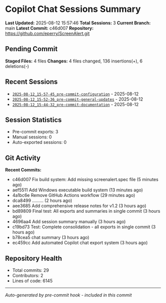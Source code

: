 # Copilot Chat Sessions Summary

**Last Updated:** 2025-08-12 15:57:46
**Total Sessions:** 3
**Current Branch:** main
**Latest Commit:** c46d007
**Repository:** https://github.com/eperry/ScreenAlert.git

## Pending Commit

**Staged Files:** 4 files
**Changes:**  4 files changed, 136 insertions(+), 6 deletions(-)

## Recent Sessions

- [`2025-08-12_15-57-45_pre-commit-configuration`](C:/Users/Ed/OneDrive/Documents/Development/ScreenAlert/docs/copilot-chats/2025-08-12_15-57-45_pre-commit-configuration.md) - 2025-08-12
- [`2025-08-12_15-52-36_pre-commit-general-updates`](C:/Users/Ed/OneDrive/Documents/Development/ScreenAlert/docs/copilot-chats/2025-08-12_15-52-36_pre-commit-general-updates.md) - 2025-08-12
- [`2025-08-12_15-44-32_pre-commit-documentation`](C:/Users/Ed/OneDrive/Documents/Development/ScreenAlert/docs/copilot-chats/2025-08-12_15-44-32_pre-commit-documentation.md) - 2025-08-12

## Session Statistics

- Pre-commit exports: 3
- Manual sessions: 0
- Auto-exported sessions: 0

## Git Activity

**Recent Commits:**
- c46d007  Fix build system: Add missing screenalert.spec file (5 minutes ago)
- aef5511  Add Windows executable build system (13 minutes ago)
- 4a1bc6e  Remove GitHub Actions workflow (29 minutes ago)
- dca8499 ......... (2 hours ago)
- aee3685  Add comprehensive release notes for v1.2 (3 hours ago)
- bd89809  Final test: All exports and summaries in single commit (3 hours ago)
- 4696aa4 Add session summary manually (3 hours ago)
- c19bd73 Test: Complete consolidation - all exports in single commit (3 hours ago)
- b78cea5 chat summary (3 hours ago)
- ec459cc Add automated Copilot chat export system (3 hours ago)

## Repository Health

- Total commits: 29
- Contributors: 2
- Lines of code: 6145

---
*Auto-generated by pre-commit hook - included in this commit*
